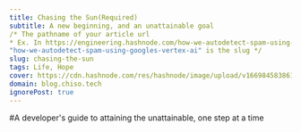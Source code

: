 ```yaml
---
title: Chasing the Sun(Required)
subtitle: A new beginning, and an unattainable goal
/* The pathname of your article url 
* Ex. In https://engineering.hashnode.com/how-we-autodetect-spam-using-googles-vertex-ai 
"how-we-autodetect-spam-using-googles-vertex-ai" is the slug */ 
slug: chasing-the-sun
tags: Life, Hope
cover: https://cdn.hashnode.com/res/hashnode/image/upload/v1669845838611/ZMK7V4_Uw.jpg?auto=compress
domain: blog.chiso.tech
ignorePost: true
---
```

#A developer's guide to attaining the unattainable, one step at a time 
